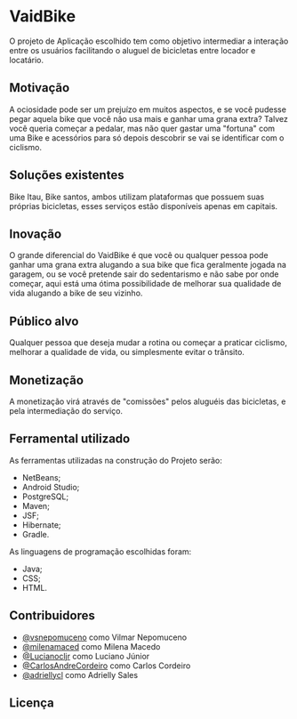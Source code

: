 # VaidBike

O projeto de Aplicação escolhido tem como objetivo intermediar a interação entre os usuários facilitando o aluguel de bicicletas entre locador e locatário.



## Motivação

A ociosidade pode ser um prejuízo em muitos aspectos, e se você pudesse pegar aquela bike que você não usa mais e ganhar uma grana extra?
Talvez você queria começar a pedalar, mas não quer gastar uma "fortuna" com uma Bike e acessórios para só depois descobrir se vai se identificar com o ciclismo.

## Soluções existentes

Bike Itau, Bike santos, ambos utilizam plataformas que possuem suas próprias bicicletas, esses serviços estão disponíveis apenas em capitais.


## Inovação

O grande diferencial do VaidBike é que você ou qualquer pessoa pode ganhar uma grana extra alugando a sua bike que fica geralmente jogada na garagem, ou se você pretende sair do sedentarismo e não sabe por onde começar, aqui está uma ótima possibilidade de melhorar sua qualidade de vida alugando a bike de seu vizinho.


## Público alvo

Qualquer pessoa que deseja mudar a rotina ou começar a praticar ciclismo, melhorar a qualidade de vida, ou simplesmente evitar o trânsito.


## Monetização

A monetização virá através de "comissões" pelos aluguéis das bicicletas, e pela intermediação do serviço.


## Ferramental utilizado

As ferramentas utilizadas na construção do Projeto serão:
- NetBeans; 
- Android Studio;  
- PostgreSQL;
- Maven;
- JSF;
- Hibernate;
- Gradle.

As linguagens de programação escolhidas foram:
- Java;
- CSS;
- HTML.


## Contribuidores

- [@vsnepomuceno](https://github.com/vsnepomuceno) como Vilmar Nepomuceno
- [@milenamaced](https://github.com/milenamaced) como Milena Macedo 
- [@Lucianocljr](https://github.com/Lucianocljr)  como Luciano Júnior
- [@CarlosAndreCordeiro](https://github.com/CarlosAndreCordeiro) como Carlos Cordeiro
- [@adriellycl](https://github.com/adriellycl) como Adrielly Sales


## Licença
